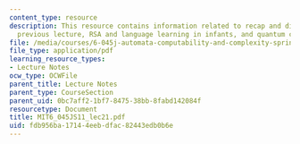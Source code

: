 ```yaml
---
content_type: resource
description: This resource contains information related to recap and discussion of
  previous lecture, RSA and language learning in infants, and quantum computing.
file: /media/courses/6-045j-automata-computability-and-complexity-spring-2011/fdb956ba17144eebdfac82443edb0b6e_MIT6_045JS11_lec21.pdf
file_type: application/pdf
learning_resource_types:
- Lecture Notes
ocw_type: OCWFile
parent_title: Lecture Notes
parent_type: CourseSection
parent_uid: 0bc7aff2-1bf7-8475-38bb-8fabd142084f
resourcetype: Document
title: MIT6_045JS11_lec21.pdf
uid: fdb956ba-1714-4eeb-dfac-82443edb0b6e
---
```


